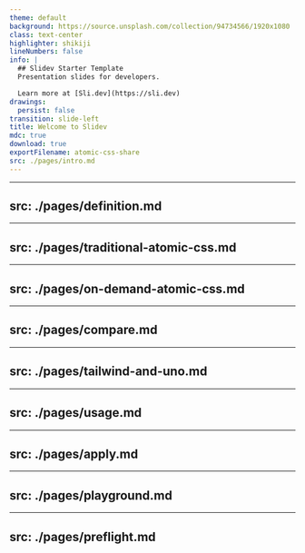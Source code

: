 ```yaml
---
theme: default
background: https://source.unsplash.com/collection/94734566/1920x1080
class: text-center
highlighter: shikiji
lineNumbers: false
info: |
  ## Slidev Starter Template
  Presentation slides for developers.

  Learn more at [Sli.dev](https://sli.dev)
drawings:
  persist: false
transition: slide-left
title: Welcome to Slidev
mdc: true
download: true
exportFilename: atomic-css-share
src: ./pages/intro.md
---
```


<!-- page intro -->

---
src: ./pages/definition.md
---

<!-- page definition -->

---
src: ./pages/traditional-atomic-css.md
---

<!-- page traditional-atomic-css -->

---
src: ./pages/on-demand-atomic-css.md
---

<!-- page on-demand-atomic-css -->

---
src: ./pages/compare.md
---

<!-- page compare -->

---
src: ./pages/tailwind-and-uno.md
---

<!-- page tailwind-and-uno -->

---
src: ./pages/usage.md
---

<!-- page usage -->

---
src: ./pages/apply.md
---

<!-- page apply -->

---
src: ./pages/playground.md
---

<!-- page playground -->

---
src: ./pages/preflight.md
---

<!-- page preflight -->
